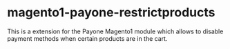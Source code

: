 # magento1-payone-restrictproducts
This is a extension for the Payone Magento1 module which allows to disable payment methods when certain products are in the cart. 
